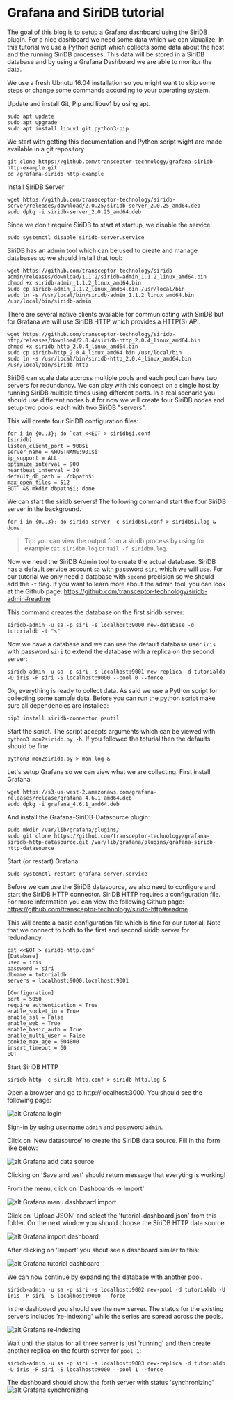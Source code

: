 # Grafana and SiriDB tutorial

The goal of this blog is to setup a Grafana dashboard using the SiriDB plugin. For a nice dashboard we need some data which we can viaualize.
In this tutorial we use a Python script which collects some data about the host and the running SiriDB processes. This data will be stored in
a SiriDB database and by using a Grafana Dashboard we are able to monitor the data.

We use a fresh Ubnutu 16.04 installation so you might want to skip some steps or change some commands according to your operating system.

Update and install Git, Pip and libuv1 by using apt.
```
sudo apt update
sudo apt upgrade
sudo apt install libuv1 git python3-pip
```

We start with getting this documentation and Python script wight are made available in a git repository
```
git clone https://github.com/transceptor-technology/grafana-siridb-http-example.git
cd /grafana-siridb-http-example
```

Install SiriDB Server
```
wget https://github.com/transceptor-technology/siridb-server/releases/download/2.0.25/siridb-server_2.0.25_amd64.deb
sudo dpkg -i siridb-server_2.0.25_amd64.deb
```

Since we don't require SiriDB to start at startup, we disable the service:
```
sudo systemctl disable siridb-server.service
```

SiriDB has an admin tool which can be used to create and manage databases so we should install that tool:
```
wget https://github.com/transceptor-technology/siridb-admin/releases/download/1.1.2/siridb-admin_1.1.2_linux_amd64.bin
chmod +x siridb-admin_1.1.2_linux_amd64.bin
sudo cp siridb-admin_1.1.2_linux_amd64.bin /usr/local/bin
sudo ln -s /usr/local/bin/siridb-admin_1.1.2_linux_amd64.bin /usr/local/bin/siridb-admin
```

There are several native clients available for communicating with SiriDB but for Grafana we will use SiriDB HTTP which
provides a HTTP(S) API.
```
wget https://github.com/transceptor-technology/siridb-http/releases/download/2.0.4/siridb-http_2.0.4_linux_amd64.bin
chmod +x siridb-http_2.0.4_linux_amd64.bin
sudo cp siridb-http_2.0.4_linux_amd64.bin /usr/local/bin
sudo ln -s /usr/local/bin/siridb-http_2.0.4_linux_amd64.bin /usr/local/bin/siridb-http
```

SiriDB can scale data accross multiple pools and each pool can have two servers for redundancy. We can play with this
concept on a single host by running SiriDB multiple times using different ports. In a real scenario you should use
different nodes but for now we will create four SiriDB nodes and setup two pools, each with two SiriDB "servers".

This will create four SiriDB configuration files:
```
for i in {0..3}; do `cat <<EOT > siridb$i.conf
[siridb]
listen_client_port = 900$i
server_name = %HOSTNAME:901$i
ip_support = ALL
optimize_interval = 900
heartbeat_interval = 30
default_db_path = ./dbpath$i
max_open_files = 512
EOT` && mkdir dbpath$i; done
```

We can start the siridb servers! The following command start the four SiriDB server in the background.
```
for i in {0..3}; do siridb-server -c siridb$i.conf > siridb$i.log & done
```

> Tip: you can view the output from a siridb process by using for example `cat siridb0.log` or `tail -f siridb0.log`.

Now we need the SiriDB Admin tool to create the actual database. SiriDB has a default service account `sa` with password `siri` which we will use.
For our tutorial we only need a database with `second` precision so we should add the `-t` flag. If you want to learn more about the
admin tool, you can look at the Github page: https://github.com/transceptor-technology/siridb-admin#readme

This command creates the database on the first siridb server:

```
siridb-admin -u sa -p siri -s localhost:9000 new-database -d tutorialdb -t "s"
```

Now we have a database and we can use the default database user `iris` with password `siri` to extend the database
with a replica on the second server:
```
siridb-admin -u sa -p siri -s localhost:9001 new-replica -d tutorialdb -U iris -P siri -S localhost:9000 --pool 0 --force
```

Ok, everything is ready to collect data. As said we use a Python script for collecting some sample data. Before you can run the python script make sure all
dependencies are installed:
```
pip3 install siridb-connector psutil
```

Start the script. The script accepts arguments which can be viewed with `python3 mon2siridb.py -h`. If you followed the toturial then the defaults should be fine.
```
python3 mon2siridb.py > mon.log &
```

Let's setup Grafana so we can view what we are collecting. First install Grafana:
```
wget https://s3-us-west-2.amazonaws.com/grafana-releases/release/grafana_4.6.1_amd64.deb
sudo dpkg -i grafana_4.6.1_amd64.deb
```

And install the Grafana-SiriDB-Datasource plugin:
```
sudo mkdir /var/lib/grafana/plugins/
sudo git clone https://github.com/transceptor-technology/grafana-siridb-http-datasource.git /var/lib/grafana/plugins/grafana-siridb-http-datasource
```

Start (or restart) Grafana:
```
sudo systemctl restart grafana-server.service
```

Before we can use the SiriDB datasource, we also need to configure and start the SiriDB HTTP connector.
SiriDB HTTP requires a configuration file. For more information you can view the following Github page:
https://github.com/transceptor-technology/siridb-http#readme

This will create a basic configuration file which is fine for our tutorial. Note that we connect
to both to the first and second siridb server for redundancy.
```
cat <<EOT > siridb-http.conf
[Database]
user = iris
password = siri
dbname = tutorialdb
servers = localhost:9000,localhost:9001

[Configuration]
port = 5050
require_authentication = True
enable_socket_io = True
enable_ssl = False
enable_web = True
enable_basic_auth = True
enable_multi_user = False
cookie_max_age = 604800
insert_timeout = 60
EOT
```

Start SiriDB HTTP
```
siridb-http -c siridb-http.conf > siridb-http.log &
```

Open a browser and go to http://localhost:3000. You should see the following page:

![alt Grafana login](/grafana-login.png?raw=true)

Sign-in by using username `admin` and password `admin`.

Click on 'New datasource' to create the SiriDB data source. Fill in the form like below:

![alt Grafana add data source](/grafana-add-data-source.png?raw=true)

Clicking on 'Save and test' should return message that everyting is working!

From the menu, click on 'Dashboards -> Import'

![alt Grafana menu dashboard import](/grafana-menu-dashboard-import.png?raw=true)

Click on 'Upload JSON' and select the 'tutorial-dashboard.json' from this folder.
On the next window you should choose the SiriDB HTTP data source.

![alt Grafana import dashboard](/grafana-import-dashboard.png?raw=true)

After clicking on 'Import' you shout see a dashboard similar to this:

![alt Grafana tutorial dashboard](/grafana-tutorial-dashboard.png?raw=true&v=1)

We can now continue by expanding the database with another pool.

```
siridb-admin -u sa -p siri -s localhost:9002 new-pool -d tutorialdb -U iris -P siri -S localhost:9000 --force
```

In the dashboard you should see the new server. The status for the existing servers includes 're-indexing' while
the series are spread across the pools.

![alt Grafana re-indexing](/grafana-re-indexing.png?raw=true)

Wait until the status for all three server is just 'running' and then create another replica on the fourth server for `pool 1`:
```
siridb-admin -u sa -p siri -s localhost:9003 new-replica -d tutorialdb -U iris -P siri -S localhost:9000 --pool 1 --force
```

The dashboard should show the forth server with status 'synchronizing'
![alt Grafana synchronizing](/grafana-synchronizing.png?raw=true)



